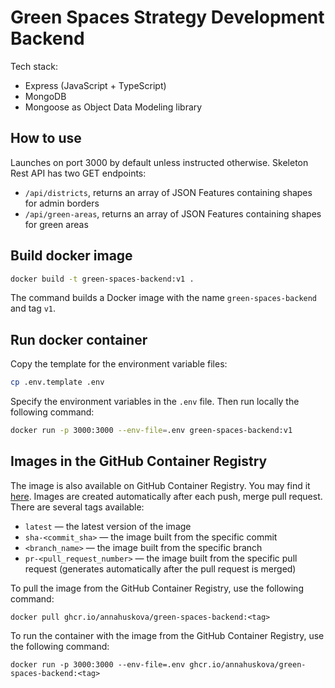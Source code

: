 # Green Spaces Strategy Development Backend

Tech stack:

- Express (JavaScript + TypeScript)
- MongoDB
- Mongoose as Object Data Modeling library

## How to use

Launches on port 3000 by default unless instructed otherwise. Skeleton Rest API has two GET endpoints:

- `/api/districts`, returns an array of JSON Features containing shapes for admin borders
- `/api/green-areas`, returns an array of JSON Features containing shapes for green areas

<!-- ### Access to api DOCS by link:

/api/api-docs -->

## Build docker image

```bash
docker build -t green-spaces-backend:v1 .
```

The command builds a Docker image with the name `green-spaces-backend` and tag `v1`.

## Run docker container

Copy the template for the environment variable files:

```bash
cp .env.template .env
```

Specify the environment variables in the `.env` file. Then run locally the following command:

```bash
docker run -p 3000:3000 --env-file=.env green-spaces-backend:v1
```

## Images in the GitHub Container Registry

The image is also available on GitHub Container Registry. You may find it [here](https://github.com/AnnaHuskova/gssd_back_end/pkgs/container/green-spaces-backend). Images are created automatically after each push, merge pull request. There are several tags available:

- `latest` — the latest version of the image
- `sha-<commit_sha>` — the image built from the specific commit
- `<branch_name>` — the image built from the specific branch
- `pr-<pull_request_number>` — the image built from the specific pull request (generates automatically after the pull request is merged)

To pull the image from the GitHub Container Registry, use the following command:

```shell
docker pull ghcr.io/annahuskova/green-spaces-backend:<tag>
```

To run the container with the image from the GitHub Container Registry, use the following command:

```shell
docker run -p 3000:3000 --env-file=.env ghcr.io/annahuskova/green-spaces-backend:<tag>
```
